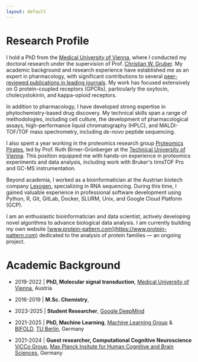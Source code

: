 ```yaml
---
layout: default
---
```


# Research Profile

I hold a PhD from the [Medical University of Vienna](https://www.meduniwien.ac.at/web/en/), where I conducted my
doctoral research under the supervision of Prof. [Christian W. Gruber](https://www.gruber-lab.com/). My academic
background and research experience have established me as an expert in pharmacology, with significant contributions to
several [peer-reviewed publications in leading journals](https://scholar.google.com/citations?user=9HiFPRwAAAAJ&hl=en&oi=ao).
My work has focused extensively on G protein-coupled receptors (GPCRs), particularly the oxytocin, cholecystokinin,
and kappa-opioid receptors.

In addition to pharmacology, I have developed strong expertise in phytochemistry-based drug discovery. My technical
skills span a range of methodologies, including cell culture, the development of pharmacological assays,
high-performance liquid chromatography (HPLC), and MALDI-TOF/TOF mass spectrometry, including *de-novo* peptide
sequencing.

I also spent a year working in the proteomics research group [Proteomics Pirates](https://www.tuwien.at/en/tch/bioanalytics),
led by Prof. Ruth Birner-Grünberger at the [Technical University of Vienna](https://www.tuwien.at/en/).
This position equipped me with hands-on experience in proteomics experiments and
data analysis, including work with Bruker's timsTOF Pro and GC-MS instrumentation.

Beyond academia, I worked as a bioinformatician at the Austrian biotech company [Lexogen](https://www.lexogen.com/),
specializing in RNA sequencing. During this time, I gained valuable experience in professional software development 
using Python, R, Git, GitLab, Docker, SLURM, Unix, and Google Cloud Platform (GCP).

I am an enthusiastic bioinformatician and data scientist, actively developing novel algorithms to advance biological
data analysis. I am currently building my own website [www.protein-pattern.com](https://www.protein-pattern.com)
dedicated to the analysis of protein families — an ongoing project.

# Academic Background

* 2019-2022 | **PhD, Molecular signal transduction**, [Medical University of Vienna](https://www.meduniwien.ac.at/web/en/), Austria
* 2016-2019 | **M.Sc. Chemistry**, 

* 2023-2025 | <b>Student Researcher</b>,
	                <a href="https://deepmind.google/">Google DeepMind</a>

* 2021-2025 | <b>PhD, Machine Learning</b>,
	                <a href="https://web.ml.tu-berlin.de/">Machine Learning Group</a> & <a href="https://www.bifold.berlin/">BIFOLD</a>,
	                <a href="https://www.tu.berlin/en/">TU Berlin</a>, Germany

* 2021-2024 | <b>Guest researcher, Computational Cognitive Neuroscience</b>
	                <a href= "https://www.cbs.mpg.de/independent-research-groups/vision-and-computational-cognition" id="vicco"> ViCCo Group</a>,
	                <a href="https://www.cbs.mpg.de/en" id="mpi_cbs">Max Planck Insitute for Human Cognitive and Brain Sciences</a>, Germany